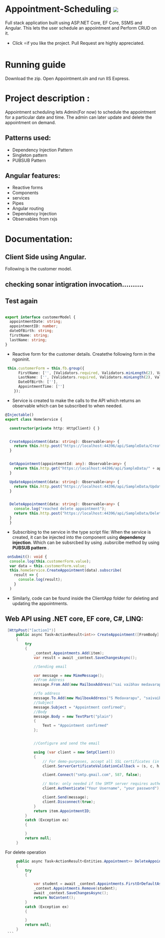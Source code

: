 # Appointment-Scheduling [![](https://img.shields.io/github/license/mashape/apistatus.svg)](https://github.com/saiMedavarapu/WeatherForecast/blob/master/LICENSE)
Full stack application built using ASP.NET Core, EF Core, SSMS and Angular. This lets the user schedule an appointment and Perform CRUD on it.
* Click :star:if you like the project. Pull Request are highly appreciated.
# Running guide
Download the zip. Open Appointment.sln and run IIS Express.
# Project description :
Appointment scheduling lets Admin(For now) to schedule the appointment for a particular date and time. The admin can later update and delete the appointment on demand.
## Patterns used:
* Dependency Injection Pattern
* Singleton pattern
* PUBSUB Pattern
## Angular features:
* Reactive forms
* Components
* services
* Pipes
* Angular routing
* Dependency Injection
* Observables from rxjs
# Documentation:

## Client Side using Angular.
Following is the customer model. 

## checking sonar intigration invocation..........

## Test again

``` typescript
    
export interface customerModel {
  appointmentDate: string;
  appointmentID: number;
  dateOfBirth: string;
  firstName: string;
  lastName: string;
}
```
* Reactive form for the customer details. Createthe following form in the ngoninit.
``` typescript
 this.customerForm = this.fb.group({
      FirstName: ['', [Validators.required, Validators.minLength(2), Validators.maxLength(50)]],
      LastName: ['', [Validators.required, Validators.minLength(2), Validators.maxLength(50)]],
      DateOfBirth: [''],
      AppointmentTime: ['']
    });
```
* Service is created to make the calls to the API which returns an observable which can be subscribed to when needed.
``` typescript
@Injectable()
export class HomeService {

  constructor(private http: HttpClient) { }


  CreateAppointment(data: string): Observable<any> {
    return this.http.post("https://localhost:44396/api/SampleData/CreateAppointment", data);
  }


  GetAppointment(appointmentId: any): Observable<any> {
    return this.http.get("https://localhost:44396/api/SampleData/" + appointmentId );
  }

  UpdateAppointment(data: string): Observable<any> {
    return this.http.post("https://localhost:44396/api/SampleData/UpdateTodoItem", data);
  }


  DeleteAppointment(data: string): Observable<any> {
    console.log("reached delete appointment");
    return this.http.post("https://localhost:44396/api/SampleData/DeleteAppointment", data);
  }
  }
  ```
  
  * Subscribing to the service in the type script file: When the service is created, it can be injected into the component using **dependency injection**. Which can be subsrcbed by using .subsrcibe method by using **PUBSUB pattern** .
  ``` typescript
   onSubmit(): void {
    console.log(this.customerForm.value);
    var data = this.customerForm.value;
    this.homeService.CreateAppointment(data).subscribe(
      result => {
        console.log(result);
      }
    )
   ```
   * Similarly, code can be found inside the ClientApp folder for deleting and updating the appointments. 
   
   ## Web API using .NET core, EF core, C#, LINQ:
   
   
   ``` C#
    [HttpPost("[action]")]
        public async Task<ActionResult<int>> CreateAppointment([FromBody] Entities.Appointment item)
        {
            try
            {
                _context.Appointments.Add(item);
                var result = await _context.SaveChangesAsync();

                //Sending email

                var message = new MimeMessage();
                //From Address
                message.From.Add(new MailboxAddress("sai vaibhav medavarapu", "vaibhav.medavarapu@gmail.com"));

                //To address
                message.To.Add(new MailboxAddress("S Medavarapu", "saivaibhav90@gmail.com"));
                //Subject
                message.Subject = "Appointment confirmed";
                //Body
                message.Body = new TextPart("plain")
                {
                    Text = "Appointment confirmed"
                };


                //Configure and send the email

                using (var client = new SmtpClient())
                {
                    // For demo-purposes, accept all SSL certificates (in case the server supports STARTTLS)
                    client.ServerCertificateValidationCallback = (s, c, h, e) => true;

                    client.Connect("smtp.gmail.com", 587, false);

                    // Note: only needed if the SMTP server requires authentication
                    client.Authenticate("Your Username", "your password");

                    client.Send(message);
                    client.Disconnect(true);
                }
                return item.AppointmentID;
            }
            catch (Exception ex)
            {

            }
            return null;
        }
   ```
   For delete operation
   ``` C#
        public async Task<ActionResult<Entities.Appointment>> DeleteAppointment([FromBody]Entities.Appointment item)
        {
            try
            {

                var student = await _context.Appointments.FirstOrDefaultAsync(b => b.AppointmentID == item.AppointmentID);
                _context.Appointments.Remove(student);
                await _context.SaveChangesAsync();
                return NoContent();
            }
            catch (Exception ex)
            {

            }
            return null;
        }
    ```
